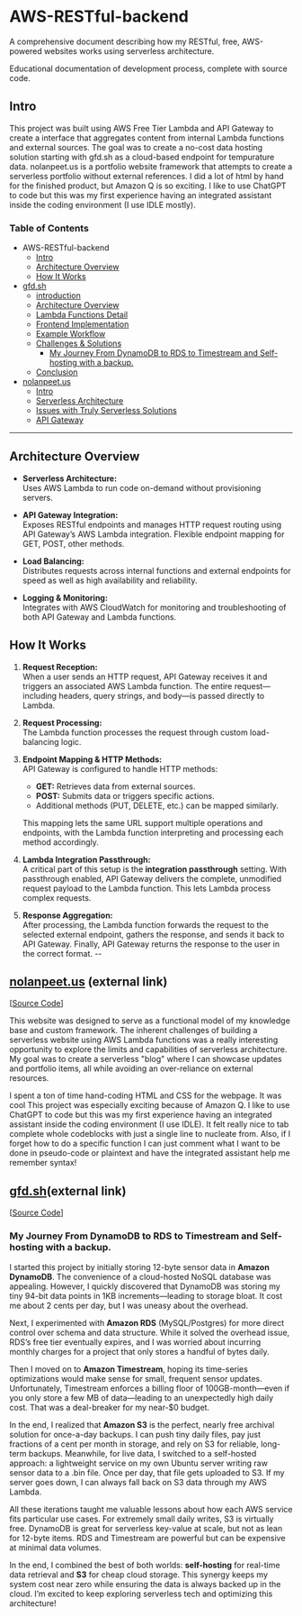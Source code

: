 # AWS-RESTful-backend

A comprehensive document describing how my RESTful, free, AWS-powered websites works using serverless architecture.  

Educational documentation of development process, complete with source code.

## Intro

This project was built using AWS Free Tier Lambda and API Gateway to create a interface that aggregates content from internal Lambda functions and external sources. The goal was to create a no-cost data hosting solution starting with gfd.sh as a cloud-based endpoint for tempurature data. nolanpeet.us is a portfolio website framework that attempts to create a serverless portfolio without external references. I did a lot of html by hand for the finished product, but Amazon Q is so exciting. I like to use ChatGPT to code but this was my first experience having an integrated assistant inside the coding environment (I use IDLE mostly).

### Table of Contents
- AWS-RESTful-backend
  - [Intro](#intro)
  - [Architecture Overview](#architecture-overview)
  - [How It Works](#how-it-works)
- [gfd.sh](#gfdsh-external-link)
  - [introduction](https://github.com/NolieRavioli/AWS-RESTful-backend/tree/main/gfd.sh#introduction)
  - [Architecture Overview](https://github.com/NolieRavioli/AWS-RESTful-backend/tree/main/gfd.sh#architecture-overview)
  - [Lambda Functions Detail](https://github.com/NolieRavioli/AWS-RESTful-backend/tree/main/gfd.sh#lambda-functions-detail)
  - [Frontend Implementation](https://github.com/NolieRavioli/AWS-RESTful-backend/tree/main/gfd.sh#frontend-implementation)
  - [Example Workflow](https://github.com/NolieRavioli/AWS-RESTful-backend/tree/main/gfd.sh#example-workflow)
  - [Challenges & Solutions](https://github.com/NolieRavioli/AWS-RESTful-backend/tree/main/gfd.sh#challenges--solutions)
    - [My Journey From DynamoDB to RDS to Timestream and Self-hosting with a backup.](https://github.com/NolieRavioli/AWS-RESTful-backend/tree/main/gfd.sh#my-journey-from-dynamodb-to-rds-to-timestream-and-self-hosting-with-a-backup)
  - [Conclusion](https://github.com/NolieRavioli/AWS-RESTful-backend/tree/main/gfd.sh#my-journey-from-dynamodb-to-rds-to-timestream-and-self-hosting-with-a-backup)
- [nolanpeet.us](#nolanpeetus-external-link)
  - [Intro](https://github.com/NolieRavioli/AWS-RESTful-backend/tree/main/website-nolanpeet_us#intro)
  - [Serverless Architecture](https://github.com/NolieRavioli/AWS-RESTful-backend/tree/main/website-nolanpeet_us#serverless-architecture)
  - [Issues with Truly Serverless Solutions](https://github.com/NolieRavioli/AWS-RESTful-backend/tree/main/website-nolanpeet_us#issues-with-truly-serverless-solutions)
  - [API Gateway](https://github.com/NolieRavioli/AWS-RESTful-backend/tree/main/website-nolanpeet_us#issues-with-truly-serverless-solutions)
---
## Architecture Overview

- **Serverless Architecture:**  
  Uses AWS Lambda to run code on-demand without provisioning servers.

- **API Gateway Integration:**  
  Exposes RESTful endpoints and manages HTTP request routing using API Gateway’s AWS Lambda integration. Flexible endpoint mapping for GET, POST, other methods.

- **Load Balancing:**  
  Distributes requests across internal functions and external endpoints for speed as well as high availability and reliability.

- **Logging & Monitoring:**  
  Integrates with AWS CloudWatch for monitoring and troubleshooting of both API Gateway and Lambda functions.

## How It Works

1. **Request Reception:**  
   When a user sends an HTTP request, API Gateway receives it and triggers an associated AWS Lambda function. The entire request—including headers, query strings, and body—is passed directly to Lambda.

2. **Request Processing:**  
   The Lambda function processes the request through custom load-balancing logic.

3. **Endpoint Mapping & HTTP Methods:**  
   API Gateway is configured to handle HTTP methods:
   - **GET:** Retrieves data from external sources.
   - **POST:** Submits data or triggers specific actions.
   - Additional methods (PUT, DELETE, etc.) can be mapped similarly.
   
   This mapping lets the same URL support multiple operations and endpoints, with the Lambda function interpreting and processing each method accordingly.

4. **Lambda Integration Passthrough:**  
   A critical part of this setup is the **integration passthrough** setting. With passthrough enabled, API Gateway delivers the complete, unmodified request payload to the Lambda function. This lets Lambda process complex requests.

5. **Response Aggregation:**  
   After processing, the Lambda function forwards the request to the selected external endpoint, gathers the response, and sends it back to API Gateway. Finally, API Gateway returns the response to the user in the correct format.
--
## [nolanpeet.us](https://nolanpeet.us) (external link)  
[[Source Code](https://github.com/NolieRavioli/AWS-RESTful-backend/tree/main/website-nolanpeet_us)]

This website was designed to serve as a functional model of my knowledge base and custom framework. The inherent challenges of building a serverless website using AWS Lambda functions was a really interesting
opportunity to explore the limits and capabilities of serverless architecture. My goal was to create a serverless "blog" where I can showcase updates and portfolio items, all while avoiding an over-reliance on external resources.

I spent a ton of time hand-coding HTML and CSS for the webpage. It was cool  This project was especially exciting because of Amazon Q. I like to use ChatGPT to code but this was my first experience having an integrated assistant 
inside the coding environment (I use IDLE). It felt really nice to tab complete whole codeblocks with just a single line to nucleate from. Also, if I forget how to do a specific function I can just comment what I want to be done in
pseudo-code or plaintext and have the integrated assistant help me remember syntax!

## [gfd.sh](https://gfd.sh/)(external link)
[[Source Code](https://github.com/NolieRavioli/AWS-RESTful-backend/tree/main/gfd.sh)]

### My Journey From DynamoDB to RDS to Timestream and Self-hosting with a backup.

I started this project by initially storing 12-byte sensor data in **Amazon DynamoDB**. The convenience of a cloud-hosted NoSQL database was appealing. However, I quickly discovered that DynamoDB was storing my tiny 94-bit data points in 1KB increments—leading to storage bloat. It cost me about 2 cents per day, but I was uneasy about the overhead. 

Next, I experimented with **Amazon RDS** (MySQL/Postgres) for more direct control over schema and data structure. While it solved the overhead issue, RDS’s free tier eventually expires, and I was worried about incurring monthly charges for a project that only stores a handful of bytes daily.

Then I moved on to **Amazon Timestream**, hoping its time-series optimizations would make sense for small, frequent sensor updates. Unfortunately, Timestream enforces a billing floor of 100GB-month—even if you only store a few MB of data—leading to an unexpectedly high daily cost. That was a deal-breaker for my near-$0 budget.

In the end, I realized that **Amazon S3** is the perfect, nearly free archival solution for once-a-day backups. I can push tiny daily files, pay just fractions of a cent per month in storage, and rely on S3 for reliable, long-term backups. Meanwhile, for live data, I switched to a self-hosted approach: a lightweight service on my own Ubuntu server writing raw sensor data to a .bin file. Once per day, that file gets uploaded to S3. If my server goes down, I can always fall back on S3 data through my AWS Lambda.

All these iterations taught me valuable lessons about how each AWS service fits particular use cases. For extremely small daily writes, S3 is virtually free. DynamoDB is great for serverless key-value at scale, but not as lean for 12-byte items. RDS and Timestream are powerful but can be expensive at minimal data volumes.

In the end, I combined the best of both worlds: **self-hosting** for real-time data retrieval and **S3** for cheap cloud storage. This synergy keeps my system cost near zero while ensuring the data is always backed up in the cloud. I’m excited to keep exploring serverless tech and optimizing this architecture!

